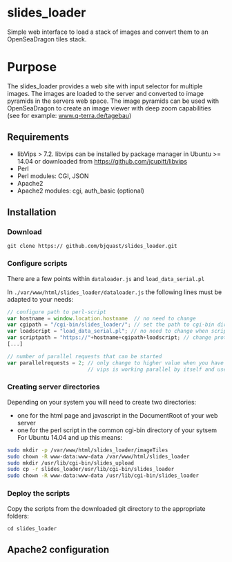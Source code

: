 # slides_loader
Simple web interface to load a stack of images and convert them to an OpenSeaDragon tiles stack. 

# Purpose
The slides_loader provides a web site with input selector for multiple images. The images are loaded to the server and converted to image pyramids in the servers web space. The image pyramids can be used with OpenSeaDragon to create an image viewer with deep zoom capabilities (see for example: www.q-terra.de/tagebau)



## Requirements

 * libVips > 7.2. libvips can be installed by package manager in Ubuntu >= 14.04 or downloaded from https://github.com/jcupitt/libvips
 * Perl 
 * Perl modules: CGI, JSON
 * Apache2 
 * Apache2 modules: cgi, auth_basic (optional)

## Installation

### Download

`git clone https:// github.com/bjquast/slides_loader.git`

### Configure scripts

There are a few points within `dataloader.js` and `load_data_serial.pl`

In `./var/www/html/slides_loader/dataloader.js` the following lines must be adapted to your needs:

```js
// configure path to perl-script
var hostname = window.location.hostname  // no need to change
var cgipath = "/cgi-bin/slides_loader/"; // set the path to cgi-bin directory as it is called in URL / here Ubuntu standard
var loadscript = "load_data_serial.pl"; // no need to change when script name is not changes
var scriptpath = "https://"+hostname+cgipath+loadscript; // change protocol part when you are not using https (insecure) 
[...]
```
```js
// number of parallel requests that can be started 
var parallelrequests = 2; // only change to higher value when you have more than 4 cpu cores available.
                          // vips is working parallel by itself and uses 200 to 300% of the cpu for each called process.
```




### Creating server directories
Depending on your system you will need to create two directories:
 * one for the html page and javascript in the DocumentRoot of your web server
 * one for the perl script in the common cgi-bin directory of your sytsem
 For Ubuntu 14.04 and up this means:
 
 ```bash
 sudo mkdir -p /var/www/html/slides_loader/imageTiles
 sudo chown -R www-data:www-data /var/www/html/slides_loader
 sudo mkdir /usr/lib/cgi-bin/slides_upload
 sudo cp -r slides_loader/usr/lib/cgi-bin/slides_loader
 sudo chown -R www-data:www-data /usr/lib/cgi-bin/slides_loader
 ```

### Deploy the scripts
 Copy the scripts from the downloaded git directory to the appropriate folders:

```
cd slides_loader

```



## Apache2 configuration

